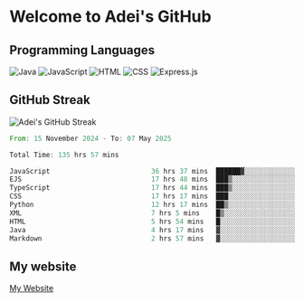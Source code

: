 # Welcome to Adei's GitHub

## Programming Languages
![Java](https://img.shields.io/badge/Java-007396?style=flat-square&logo=java&logoColor=white)
![JavaScript](https://img.shields.io/badge/JavaScript-F7DF1E?style=flat-square&logo=javascript&logoColor=black)
![HTML](https://img.shields.io/badge/HTML-E34F26?style=flat-square&logo=html5&logoColor=white)
![CSS](https://img.shields.io/badge/CSS-1572B6?style=flat-square&logo=css3&logoColor=white)
![Express.js](https://img.shields.io/badge/Express.js-000000?style=flat-square&logo=express&logoColor=white)


## GitHub Streak
![Adei's GitHub Streak](https://github-readme-streak-stats.herokuapp.com/?user=AdeiTamayo&hide_border=true)

<!--START_SECTION:waka-->

```rust
From: 15 November 2024 - To: 07 May 2025

Total Time: 135 hrs 57 mins

JavaScript                         36 hrs 37 mins  ██████▓░░░░░░░░░░░░░░░░░░   26.67 %
EJS                                17 hrs 48 mins  ███▒░░░░░░░░░░░░░░░░░░░░░   12.97 %
TypeScript                         17 hrs 44 mins  ███▒░░░░░░░░░░░░░░░░░░░░░   12.92 %
CSS                                17 hrs 17 mins  ███░░░░░░░░░░░░░░░░░░░░░░   12.59 %
Python                             12 hrs 17 mins  ██▒░░░░░░░░░░░░░░░░░░░░░░   08.95 %
XML                                7 hrs 5 mins    █▒░░░░░░░░░░░░░░░░░░░░░░░   05.16 %
HTML                               5 hrs 54 mins   █░░░░░░░░░░░░░░░░░░░░░░░░   04.30 %
Java                               4 hrs 17 mins   ▓░░░░░░░░░░░░░░░░░░░░░░░░   03.12 %
Markdown                           2 hrs 57 mins   ▓░░░░░░░░░░░░░░░░░░░░░░░░   02.16 %
```

<!--END_SECTION:waka-->

## My website
[My Website](https://adei.eus)


